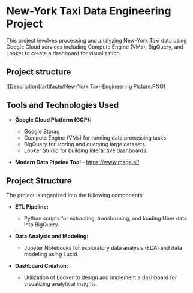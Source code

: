 # New-York Taxi Data Engineering Project

This project involves processing and analyzing New-York Taxi data using Google Cloud services including Compute Engine (VMs), BigQuery, and Looker to create a dashboard for visualization.

## Project structure

![Description](artifacts/New-York Taxi-Engineering Picture.PNG)

## Tools and Technologies Used

- **Google Cloud Platform (GCP):**
  - Google Storag   
  - Compute Engine (VMs) for running data processing tasks.
  - BigQuery for storing and querying large datasets.
  - Looker Studio for building interactive dashboards.

- **Modern Data Pipeine Tool** - https://www.mage.ai/

## Project Structure

The project is organized into the following components:

- **ETL Pipeline:**
  - Python scripts for extracting, transforming, and loading Uber data into BigQuery.

- **Data Analysis and Modeling:**
  - Jupyter Notebooks for exploratory data analysis (EDA) and data modeling using Lucid.

- **Dashboard Creation:**
  - Utilization of Looker to design and implement a dashboard for visualizing analytical insights.

